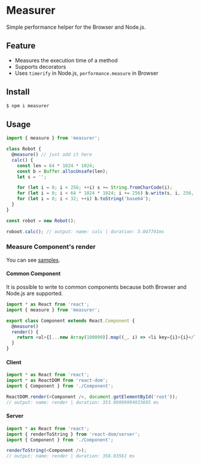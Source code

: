 # Measurer

Simple performance helper for the Browser and Node.js.

## Feature

- Measures the execution time of a method
- Supports decorators
- Uses `timerify` in Node.js, `performance.measure` in Browser

## Install

```sh
$ npm i measurer
```

## Usage

```js
import { measure } from 'measurer';

class Robot {
  @measure() // just add it here
  calc() {
    const len = 64 * 1024 * 1024;
    const b = Buffer.allocUnsafe(len);
    let s = '';

    for (let i = 0; i < 256; ++i) s += String.fromCharCode(i);
    for (let i = 0; i < 64 * 1024 * 1024; i += 256) b.write(s, i, 256, 'ascii');
    for (let i = 0; i < 32; ++i) b.toString('base64');
  }
}

const robot = new Robot();

roboot.calc(); // output: name: calc | duration: 3.047741ms
```

### Measure Component's render

You can see [samples](/samples).

#### Common Component

It is possible to write to common components because both Browser and Node.js are supported.

```js
import * as React from 'react';
import { measure } from 'measurer';

export class Component extends React.Component {
  @measure()
  render() {
    return <ul>{[...new Array(100000)].map((_, i) => <li key={i}>{i}</li>)}</ul>;
  }
}
```

#### Client

```js
import * as React from 'react';
import * as ReactDOM from 'react-dom';
import { Component } from './Component';

ReactDOM.render(<Component />, document.getElementById('root'));
// output: name: render | duration: 353.09999994933605 ms
```

#### Server

```js
import * as React from 'react';
import { renderToString } from 'react-dom/server';
import { Component } from './Component';

renderToString(<Component />);
// output: name: render | duration: 358.03561 ms
```
